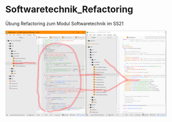 # Softwaretechnik_Refactoring

Übung Refactoring zum Modul Softwaretechnik im SS21

![alt a screenshot](https://github.com/TiloKar/Softwaretechnik_Refactoring/blob/master/vorher_nachher.png "Ansicht eines BigBallOFMud der in eine Architektur überführt wird" )
